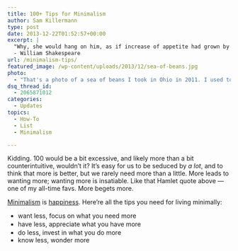 ```yaml
---
title: 100+ Tips for Minimalism
author: Sam Killermann
type: post
date: 2013-12-22T01:52:57+00:00
excerpt: |
  "Why, she would hang on him, as if increase of appetite had grown by what it fed on."
  - William Shakespeare
url: /minimalism-tips/
featured_image: /wp-content/uploads/2013/12/sea-of-beans.jpg
photo:
  - "That's a photo of a sea of beans I took in Ohio in 2011. I used to sit on the shore on breezy days and watch the waves ripple through."
dsq_thread_id:
  - 2065871012
categories:
  - Updates
topics:
  - How-To
  - List
  - Minimalism

---
```

Kidding. 100 would be a bit excessive, and likely more than a bit counterintuitive, wouldn&#8217;t it? It&#8217;s easy for us to be seduced by _a lot_, and to think that more is better, but we rarely need more than a little. More leads to wanting more; wanting more is insatiable. Like that Hamlet quote above &#8212; one of my all-time favs. More begets more.

[Minimalism][1] is [happiness][2]. Here&#8217;re all the tips you need for living minimally:

  * want less, focus on what you need more
  * <span style="line-height: 1.5em;">have less, appreciate what you have more</span>
  * do less, invest in what you do more
  * know less, wonder more

 [1]: //minimalism-story/ "My Minimalism Story"
 [2]: //happiness/ "The 3 Ingredients to a Happy Existence"